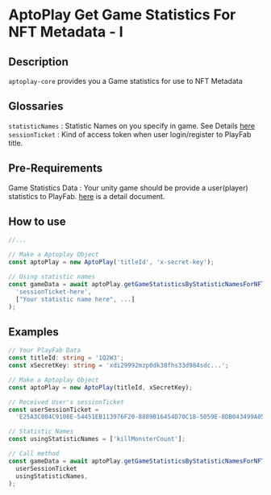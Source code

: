 # AptoPlay Get Game Statistics For NFT Metadata - I

## Description

`aptoplay-core` provides you a Game statistics for use to NFT Metadata

## Glossaries

`statisticNames` : Statistic Names on you specify in game. See Details [here](https://learn.microsoft.com/en-us/gaming/playfab/features/data/playerdata/using-player-statistics)  
`sessionTicket` : Kind of access token when user login/register to PlayFab title.

## Pre-Requirements

Game Statistics Data : Your unity game should be provide a user(player) statistics to PlayFab. [here](https://learn.microsoft.com/en-us/gaming/playfab/features/data/playerdata/using-player-statistics) is a detail document.

## How to use

```typescript
//...

// Make a Aptoplay Object
const aptoPlay = new AptoPlay('titleId', 'x-secret-key');

// Using statistic names
const gameData = await aptoPlay.getGameStatisticsByStatisticNamesForNFTMetadata(
  'sessionTicket-here',
  ["Your statistic name here", ...]
);
```

## Examples

```typescript
// Your PlayFab Data
const titleId: string = '1Q2W3';
const xSecretKey: string = 'xdi29992mzp0dk38fhs33d984sdc...';

// Make a Aptoplay Object
const aptoPlay = new AptoPlay(titleId, xSecretKey);

// Received User's sessionTicket
const userSessionTicket =
  'E25A3C084C9108E-54451EB113976F20-8889B16454D70C18-5059E-8DB043499A05B39-UAGtR87fTAYmpZy2C0MUieqTPm7ngJcNUDgZH7b0pHE=';

// Statistic Names
const usingStatisticNames = ['killMonsterCount'];

// Call method
const gameData = await aptoPlay.getGameStatisticsByStatisticNamesForNFTMetadata(
  userSessionTicket
  usingStatisticNames,
);
```
